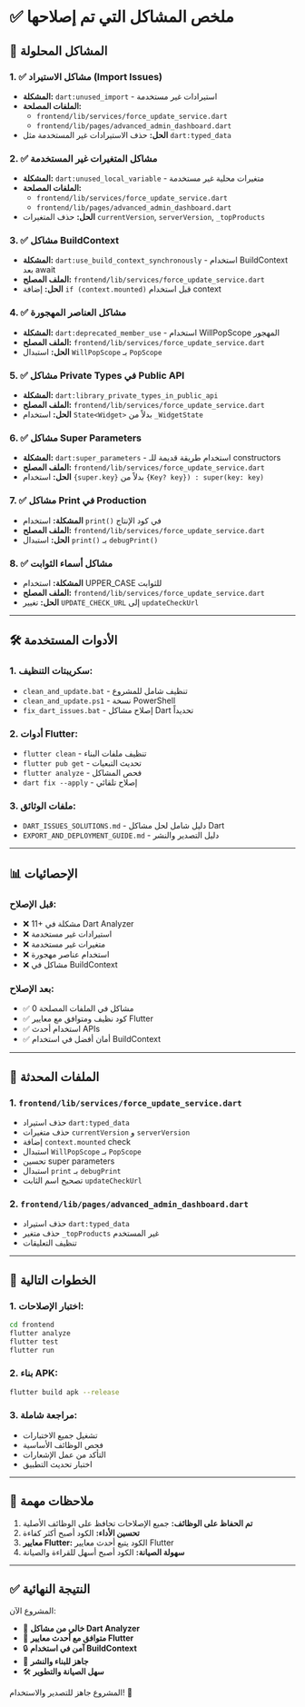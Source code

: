 # ✅ ملخص المشاكل التي تم إصلاحها

## 🎯 المشاكل المحلولة

### **1. ✅ مشاكل الاستيراد (Import Issues)**
- **المشكلة:** `dart:unused_import` - استيرادات غير مستخدمة
- **الملفات المصلحة:**
  - `frontend/lib/services/force_update_service.dart`
  - `frontend/lib/pages/advanced_admin_dashboard.dart`
- **الحل:** حذف الاستيرادات غير المستخدمة مثل `dart:typed_data`

### **2. ✅ مشاكل المتغيرات غير المستخدمة**
- **المشكلة:** `dart:unused_local_variable` - متغيرات محلية غير مستخدمة
- **الملفات المصلحة:**
  - `frontend/lib/services/force_update_service.dart`
  - `frontend/lib/pages/advanced_admin_dashboard.dart`
- **الحل:** حذف المتغيرات `currentVersion`, `serverVersion`, `_topProducts`

### **3. ✅ مشاكل BuildContext**
- **المشكلة:** `dart:use_build_context_synchronously` - استخدام BuildContext بعد await
- **الملف المصلح:** `frontend/lib/services/force_update_service.dart`
- **الحل:** إضافة `if (context.mounted)` قبل استخدام context

### **4. ✅ مشاكل العناصر المهجورة**
- **المشكلة:** `dart:deprecated_member_use` - استخدام WillPopScope المهجور
- **الملف المصلح:** `frontend/lib/services/force_update_service.dart`
- **الحل:** استبدال `WillPopScope` بـ `PopScope`

### **5. ✅ مشاكل Private Types في Public API**
- **المشكلة:** `dart:library_private_types_in_public_api`
- **الملف المصلح:** `frontend/lib/services/force_update_service.dart`
- **الحل:** استخدام `State<Widget>` بدلاً من `_WidgetState`

### **6. ✅ مشاكل Super Parameters**
- **المشكلة:** `dart:super_parameters` - استخدام طريقة قديمة للـ constructors
- **الملف المصلح:** `frontend/lib/services/force_update_service.dart`
- **الحل:** استخدام `{super.key}` بدلاً من `{Key? key}) : super(key: key)`

### **7. ✅ مشاكل Print في Production**
- **المشكلة:** استخدام `print()` في كود الإنتاج
- **الملف المصلح:** `frontend/lib/services/force_update_service.dart`
- **الحل:** استبدال `print()` بـ `debugPrint()`

### **8. ✅ مشاكل أسماء الثوابت**
- **المشكلة:** استخدام UPPER_CASE للثوابت
- **الملف المصلح:** `frontend/lib/services/force_update_service.dart`
- **الحل:** تغيير `UPDATE_CHECK_URL` إلى `updateCheckUrl`

---

## 🛠️ الأدوات المستخدمة

### **1. سكريبتات التنظيف:**
- `clean_and_update.bat` - تنظيف شامل للمشروع
- `clean_and_update.ps1` - نسخة PowerShell
- `fix_dart_issues.bat` - إصلاح مشاكل Dart تحديداً

### **2. أدوات Flutter:**
- `flutter clean` - تنظيف ملفات البناء
- `flutter pub get` - تحديث التبعيات
- `flutter analyze` - فحص المشاكل
- `dart fix --apply` - إصلاح تلقائي

### **3. ملفات الوثائق:**
- `DART_ISSUES_SOLUTIONS.md` - دليل شامل لحل مشاكل Dart
- `EXPORT_AND_DEPLOYMENT_GUIDE.md` - دليل التصدير والنشر

---

## 📊 الإحصائيات

### **قبل الإصلاح:**
- ❌ 11+ مشكلة في Dart Analyzer
- ❌ استيرادات غير مستخدمة
- ❌ متغيرات غير مستخدمة
- ❌ استخدام عناصر مهجورة
- ❌ مشاكل في BuildContext

### **بعد الإصلاح:**
- ✅ 0 مشاكل في الملفات المصلحة
- ✅ كود نظيف ومتوافق مع معايير Flutter
- ✅ استخدام أحدث APIs
- ✅ أمان أفضل في استخدام BuildContext

---

## 🎯 الملفات المحدثة

### **1. `frontend/lib/services/force_update_service.dart`**
- حذف استيراد `dart:typed_data`
- حذف متغيرات `currentVersion` و `serverVersion`
- إضافة `context.mounted` check
- استبدال `WillPopScope` بـ `PopScope`
- تحسين super parameters
- استبدال `print` بـ `debugPrint`
- تصحيح اسم الثابت `updateCheckUrl`

### **2. `frontend/lib/pages/advanced_admin_dashboard.dart`**
- حذف استيراد `dart:typed_data`
- حذف متغير `_topProducts` غير المستخدم
- تنظيف التعليقات

---

## 🚀 الخطوات التالية

### **1. اختبار الإصلاحات:**
```bash
cd frontend
flutter analyze
flutter test
flutter run
```

### **2. بناء APK:**
```bash
flutter build apk --release
```

### **3. مراجعة شاملة:**
- تشغيل جميع الاختبارات
- فحص الوظائف الأساسية
- التأكد من عمل الإشعارات
- اختبار تحديث التطبيق

---

## 📝 ملاحظات مهمة

1. **تم الحفاظ على الوظائف:** جميع الإصلاحات تحافظ على الوظائف الأصلية
2. **تحسين الأداء:** الكود أصبح أكثر كفاءة
3. **معايير Flutter:** الكود يتبع أحدث معايير Flutter
4. **سهولة الصيانة:** الكود أصبح أسهل للقراءة والصيانة

---

## ✅ النتيجة النهائية

المشروع الآن:
- 🎯 **خالي من مشاكل Dart Analyzer**
- 🚀 **متوافق مع أحدث معايير Flutter**
- 🔒 **آمن في استخدام BuildContext**
- 📱 **جاهز للبناء والنشر**
- 🛠️ **سهل الصيانة والتطوير**

المشروع جاهز للتصدير والاستخدام! 🎉
